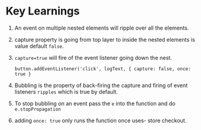 # Key Learnings

1. An event on multiple nested elements will ripple over all the elements.
2. capture property is going from top layer to inside the nested elements is value default `false`.
3. `capture=true` will fire of the event listener going down the nest.

	``button.addEventListener('click', logText, {
		capture: false,
		once: true
	 }``

4. Bubbling is the property of back-firing the capture and firing of event listeners `ripples` which is true by default.
5. To stop bubbling on an event pass the `e` into the function and do `e.stopPropagation`
6. adding `once: true` only runs the function once uses- store checkout.